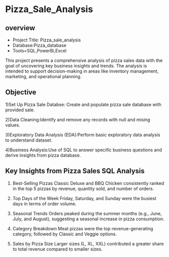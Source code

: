 # Pizza_Sale_Analysis

## overview

- Project Title: Pizza_sale_analysis
- Database:Pizza_database
- Tools=SQL,PowerBi,Excel

This project presents a comprehensive analysis of pizza sales data with the goal of uncovering key business insights and trends. The analysis is intended to support decision-making in areas like inventory management, marketing, and operational planning.

## Objective
1)Set Up Pizza Sale Databse: Create and populate pizza sale database with provided sale.

2)Data Cleaning:Identify and remove any records with null and mising values.

3)Exploratory Data Analysis (EDA):Perform basic exploratory data analysis to understand dataset.

4)Business Analysis:Use of SQL to answer specific business questions and derive insights from pizza database.


## Key Insights from Pizza Sales SQL Analysis

1. Best-Selling Pizzas
Classic Deluxe and BBQ Chicken consistently ranked in the top 5 pizzas by revenue, quantity sold, and number of orders.

2. Top Days of the Week
Friday, Saturday, and Sunday were the busiest days in terms of order volume.

3. Seasonal Trends
Orders peaked during the summer months (e.g., June, July, and August), suggesting a seasonal increase in pizza consumption.

4. Category Breakdown
Meat pizzas were the top revenue-generating category, followed by Classic and Veggie options.

5. Sales by Pizza Size
Larger sizes (L, XL, XXL) contributed a greater share to total revenue compared to smaller sizes.



